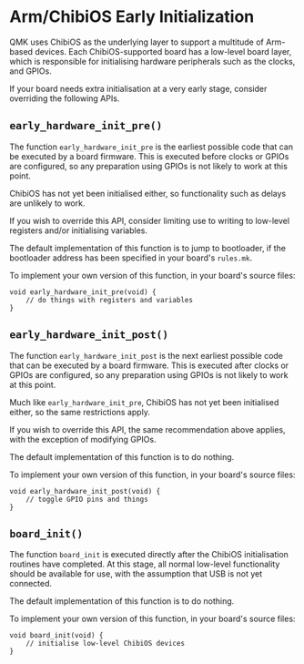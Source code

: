 # Arm/ChibiOS Early Initialization

QMK uses ChibiOS as the underlying layer to support a multitude of Arm-based devices. Each ChibiOS-supported board has a low-level board layer, which is responsible for initialising hardware peripherals such as the clocks, and GPIOs.

If your board needs extra initialisation at a very early stage, consider overriding the following APIs.

## `early_hardware_init_pre()`

The function `early_hardware_init_pre` is the earliest possible code that can be executed by a board firmware. This is executed before clocks or GPIOs are configured, so any preparation using GPIOs is not likely to work at this point.

ChibiOS has not yet been initialised either, so functionality such as delays are unlikely to work.

If you wish to override this API, consider limiting use to writing to low-level registers and/or initialising variables.

The default implementation of this function is to jump to bootloader, if the bootloader address has been specified in your board's `rules.mk`.

To implement your own version of this function, in your board's source files:

    void early_hardware_init_pre(void) {
        // do things with registers and variables
    }

## `early_hardware_init_post()`

The function `early_hardware_init_post` is the next earliest possible code that can be executed by a board firmware. This is executed after clocks or GPIOs are configured, so any preparation using GPIOs is not likely to work at this point.

Much like `early_hardware_init_pre`, ChibiOS has not yet been initialised either, so the same restrictions apply.

If you wish to override this API, the same recommendation above applies, with the exception of modifying GPIOs.

The default implementation of this function is to do nothing.

To implement your own version of this function, in your board's source files:

    void early_hardware_init_post(void) {
        // toggle GPIO pins and things
    }

## `board_init()`

The function `board_init` is executed directly after the ChibiOS initialisation routines have completed. At this stage, all normal low-level functionality should be available for use, with the assumption that USB is not yet connected.

The default implementation of this function is to do nothing.

To implement your own version of this function, in your board's source files:

    void board_init(void) {
        // initialise low-level ChibiOS devices
    }
